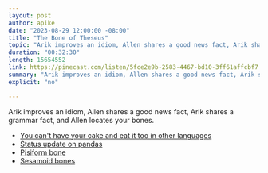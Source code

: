 ```yaml
---
layout: post
author: apike
date: "2023-08-29 12:00:00 -08:00"
title: "The Bone of Theseus"
topic: "Arik improves an idiom, Allen shares a good news fact, Arik shares a grammar fact, and Allen locates your bones."
duration: "00:32:30"
length: 15654552
link: https://pinecast.com/listen/5fce2e9b-2583-4467-bd10-3ff61affcbf7.mp3
summary: "Arik improves an idiom, Allen shares a good news fact, Arik shares a grammar fact, and Allen locates your bones."
explicit: "no"

---
```


Arik improves an idiom, Allen shares a good news fact, Arik shares a grammar fact, and Allen locates your bones.

- [You can't have your cake and eat it too in other languages](https://en.wikipedia.org/wiki/You_can%27t_have_your_cake_and_eat_it)
- [Status update on pandas](https://www.nationalgeographic.com/animals/article/pandas-are-off-chinas-endangered-list-but-threats-persist)
- [Pisiform bone](https://en.wikipedia.org/wiki/Pisiform_bone)
- [Sesamoid bones](https://en.wikipedia.org/wiki/Sesamoid_bone)
